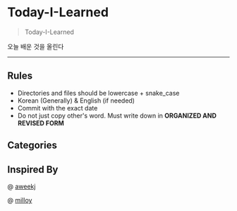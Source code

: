 # Today-I-Learned
> Today-I-Learned

오늘 배운 것을 올린다

---

## Rules

- Directories and files should be lowercase + snake_case
- Korean (Generally) & English (if needed)
- Commit with the exact date
- Do not just copy other's word. Must write down in **ORGANIZED AND REVISED FORM** 



## Categories





## Inspired By

@ [aweekj](https://github.com/aweekj/TIL)

@ [milloy](https://github.com/milooy/TIL)